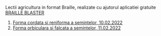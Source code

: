 Lectii agricultura in format Braille, realizate cu ajutorul aplicatiei gratuite [BRAILLE BLASTER](https://www.brailleblaster.org/download.php)<br>
1. [Forma cordata si reniforma a semintelor, 10.02.2022](https://github.com/mihaiionitaunderlineme/mihai.ionita/files/8044405/LECTIE_1_ABUTILON_PHASEOLUS_SHAPE_BRAILLE_BLASTER.zip)
2. [Forma orbiculara si falcata a semintelor, 11.02.2022](https://github.com/mihaiionitaunderlineme/mihai.ionita/files/8049054/LECTIE_2_Pisum_Glicine_Petroselium_shape.zip)

